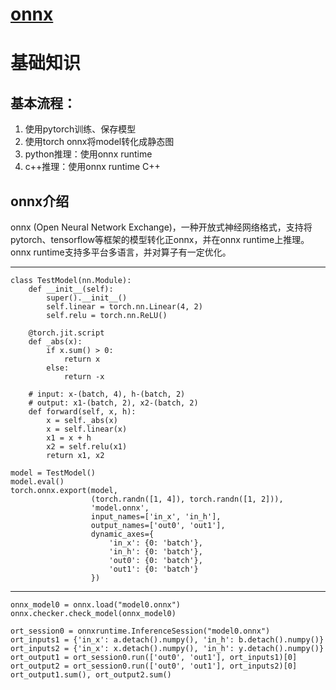 # [onnx](https://github.com/iLovEing/notebook/issues/37)

# 基础知识
## 基本流程：
1. 使用pytorch训练、保存模型
2. 使用torch onnx将model转化成静态图
3. python推理：使用onnx runtime
4. c++推理：使用onnx runtime C++

## onnx介绍
onnx (Open Neural Network Exchange)，一种开放式神经网络格式，支持将pytorch、tensorflow等框架的模型转化正onnx，并在onnx runtime上推理。onnx runtime支持多平台多语言，并对算子有一定优化。

---

```
class TestModel(nn.Module):
    def __init__(self):
        super().__init__()
        self.linear = torch.nn.Linear(4, 2)
        self.relu = torch.nn.ReLU()

    @torch.jit.script
    def _abs(x):
        if x.sum() > 0:
            return x
        else:
            return -x

    # input: x-(batch, 4), h-(batch, 2)
    # output: x1-(batch, 2), x2-(batch, 2)
    def forward(self, x, h):
        x = self._abs(x)
        x = self.linear(x)
        x1 = x + h
        x2 = self.relu(x1)
        return x1, x2

model = TestModel()
model.eval()
torch.onnx.export(model,
                  (torch.randn([1, 4]), torch.randn([1, 2])),
                  'model.onnx',
                  input_names=['in_x', 'in_h'],
                  output_names=['out0', 'out1'],
                  dynamic_axes={
                      'in_x': {0: 'batch'},
                      'in_h': {0: 'batch'},
                      'out0': {0: 'batch'},
                      'out1': {0: 'batch'}
                  })
```

---

```
onnx_model0 = onnx.load("model0.onnx")
onnx.checker.check_model(onnx_model0)

ort_session0 = onnxruntime.InferenceSession("model0.onnx")
ort_inputs1 = {'in_x': a.detach().numpy(), 'in_h': b.detach().numpy()}
ort_inputs2 = {'in_x': x.detach().numpy(), 'in_h': y.detach().numpy()}
ort_output1 = ort_session0.run(['out0', 'out1'], ort_inputs1)[0]
ort_output2 = ort_session0.run(['out0', 'out1'], ort_inputs2)[0]
ort_output1.sum(), ort_output2.sum()
```